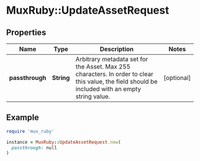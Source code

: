 # MuxRuby::UpdateAssetRequest

## Properties

| Name | Type | Description | Notes |
| ---- | ---- | ----------- | ----- |
| **passthrough** | **String** | Arbitrary metadata set for the Asset. Max 255 characters. In order to clear this value, the field should be included with an empty string value. | [optional] |

## Example

```ruby
require 'mux_ruby'

instance = MuxRuby::UpdateAssetRequest.new(
  passthrough: null
)
```

